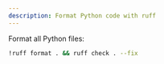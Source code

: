 ```yaml
---
description: Format Python code with ruff
---
```


Format all Python files:

```bash
!ruff format . && ruff check . --fix
```